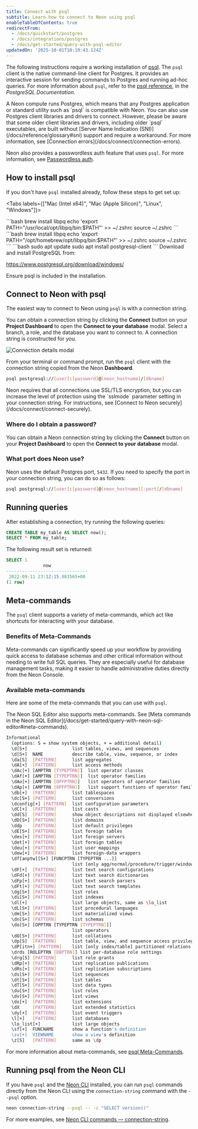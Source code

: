 ```yaml
---
title: Connect with psql
subtitle: Learn how to connect to Neon using psql
enableTableOfContents: true
redirectFrom:
  - /docs/quickstart/postgres
  - /docs/integrations/postgres
  - /docs/get-started/query-with-psql-editor
updatedOn: '2025-10-01T10:19:43.124Z'
---
```


The following instructions require a working installation of [psql](https://www.postgresql.org/download/). The `psql` client is the native command-line client for Postgres. It provides an interactive session for sending commands to Postgres and running ad-hoc queries. For more information about `psql`, refer to the [psql reference](https://www.postgresql.org/docs/15/app-psql.html), in the _PostgreSQL Documentation_.

<Admonition type="note">
A Neon compute runs Postgres, which means that any Postgres application or standard utility such as `psql` is compatible with Neon. You can also use Postgres client libraries and drivers to connect. However, please be aware that some older client libraries and drivers, including older `psql` executables, are built without [Server Name Indication (SNI)](/docs/reference/glossary#sni) support and require a workaround. For more information, see [Connection errors](/docs/connect/connection-errors).

Neon also provides a passwordless auth feature that uses `psql`. For more information, see [Passwordless auth](/docs/connect/passwordless-connect).
</Admonition>

## How to install psql

If you don't have `psql` installed already, follow these steps to get set up:

<Tabs labels={["Mac (Intel x64)", "Mac (Apple Silicon)", "Linux", "Windows"]}>

<TabItem>
```bash
brew install libpq
echo 'export PATH="/usr/local/opt/libpq/bin:$PATH"' >> ~/.zshrc
source ~/.zshrc
```

</TabItem>

<TabItem>
```bash
brew install libpq
echo 'export PATH="/opt/homebrew/opt/libpq/bin:$PATH"' >> ~/.zshrc
source ~/.zshrc
```

</TabItem>

<TabItem>
```bash
sudo apt update
sudo apt install postgresql-client
```

</TabItem>

<TabItem>
Download and install PostgreSQL from:

https://www.postgresql.org/download/windows/

Ensure psql is included in the installation.
</TabItem>

</Tabs>

## Connect to Neon with psql

The easiest way to connect to Neon using `psql` is with a connection string.

You can obtain a connection string by clicking the **Connect** button on your **Project Dashboard** to open the **Connect to your database** modal. Select a branch, a role, and the database you want to connect to. A connection string is constructed for you.

![Connection details modal](/docs/connect/connection_details.png)

From your terminal or command prompt, run the `psql` client with the connection string copied from the Neon **Dashboard**.

```bash shouldWrap
psql postgresql://[user]:[password]@[neon_hostname]/[dbname]
```

<Admonition type="note">
Neon requires that all connections use SSL/TLS encryption, but you can increase the level of protection using the `sslmode` parameter setting in your connection string. For instructions, see [Connect to Neon securely](/docs/connect/connect-securely).
</Admonition>

### Where do I obtain a password?

You can obtain a Neon connection string by clicking the **Connect** button on your **Project Dashboard** to open the **Connect to your database** modal.

### What port does Neon use?

Neon uses the default Postgres port, `5432`. If you need to specify the port in your connection string, you can do so as follows:

```bash shouldWrap
psql postgresql://[user]:[password]@[neon_hostname][:port]/[dbname]
```

## Running queries

After establishing a connection, try running the following queries:

```sql
CREATE TABLE my_table AS SELECT now();
SELECT * FROM my_table;
```

The following result set is returned:

```sql
SELECT 1
              now
-------------------------------
 2022-09-11 23:12:15.083565+00
(1 row)
```

## Meta-commands

The `psql` client supports a variety of meta-commands, which act like shortcuts for interacting with your database.

### Benefits of Meta-Commands

Meta-commands can significantly speed up your workflow by providing quick access to database schemas and other critical information without needing to write full SQL queries. They are especially useful for database management tasks, making it easier to handle administrative duties directly from the Neon Console.

### Available meta-commands

Here are some of the meta-commands that you can use with `psql`.

<Admonition type="note">
The Neon SQL Editor also supports meta-commands. See [Meta commands in the Neon SQL Editor](/docs/get-started/query-with-neon-sql-editor#meta-commands).
</Admonition>

```bash
Informational
  (options: S = show system objects, + = additional detail)
  \d[S+]                 list tables, views, and sequences
  \d[S+]  NAME           describe table, view, sequence, or index
  \da[S]  [PATTERN]      list aggregates
  \dA[+]  [PATTERN]      list access methods
  \dAc[+] [AMPTRN [TYPEPTRN]]  list operator classes
  \dAf[+] [AMPTRN [TYPEPTRN]]  list operator families
  \dAo[+] [AMPTRN [OPFPTRN]]   list operators of operator families
  \dAp[+] [AMPTRN [OPFPTRN]]   list support functions of operator families
  \db[+]  [PATTERN]      list tablespaces
  \dc[S+] [PATTERN]      list conversions
  \dconfig[+] [PATTERN]  list configuration parameters
  \dC[+]  [PATTERN]      list casts
  \dd[S]  [PATTERN]      show object descriptions not displayed elsewhere
  \dD[S+] [PATTERN]      list domains
  \ddp    [PATTERN]      list default privileges
  \dE[S+] [PATTERN]      list foreign tables
  \des[+] [PATTERN]      list foreign servers
  \det[+] [PATTERN]      list foreign tables
  \deu[+] [PATTERN]      list user mappings
  \dew[+] [PATTERN]      list foreign-data wrappers
  \df[anptw][S+] [FUNCPTRN [TYPEPTRN ...]]
                         list [only agg/normal/procedure/trigger/window] functions
  \dF[+]  [PATTERN]      list text search configurations
  \dFd[+] [PATTERN]      list text search dictionaries
  \dFp[+] [PATTERN]      list text search parsers
  \dFt[+] [PATTERN]      list text search templates
  \dg[S+] [PATTERN]      list roles
  \di[S+] [PATTERN]      list indexes
  \dl[+]                 list large objects, same as \lo_list
  \dL[S+] [PATTERN]      list procedural languages
  \dm[S+] [PATTERN]      list materialized views
  \dn[S+] [PATTERN]      list schemas
  \do[S+] [OPPTRN [TYPEPTRN [TYPEPTRN]]]
                         list operators
  \dO[S+] [PATTERN]      list collations
  \dp[S]  [PATTERN]      list table, view, and sequence access privileges
  \dP[itn+] [PATTERN]    list [only index/table] partitioned relations [n=nested]
  \drds [ROLEPTRN [DBPTRN]] list per-database role settings
  \drg[S] [PATTERN]      list role grants
  \dRp[+] [PATTERN]      list replication publications
  \dRs[+] [PATTERN]      list replication subscriptions
  \ds[S+] [PATTERN]      list sequences
  \dt[S+] [PATTERN]      list tables
  \dT[S+] [PATTERN]      list data types
  \du[S+] [PATTERN]      list roles
  \dv[S+] [PATTERN]      list views
  \dx[+]  [PATTERN]      list extensions
  \dX     [PATTERN]      list extended statistics
  \dy[+]  [PATTERN]      list event triggers
  \l[+]   [PATTERN]      list databases
  \lo_list[+]            list large objects
  \sf[+]  FUNCNAME       show a function's definition
  \sv[+]  VIEWNAME       show a view's definition
  \z[S]   [PATTERN]      same as \dp
```

For more information about meta-commands, see [psql Meta-Commands](https://www.postgresql.org/docs/current/app-psql.html#APP-PSQL-META-COMMANDS).

## Running psql from the Neon CLI

If you have `psql` and the [Neon CLI](/docs/reference/neon-cli) installed, you can run `psql` commands directly from the Neon CLI using the `connection-string` command with the `--psql` option.

```bash
neon connection-string --psql -- -c "SELECT version()"
```

For more examples, see [Neon CLI commands — connection-string](/docs/reference/cli-connection-string).

<NeedHelp/>
